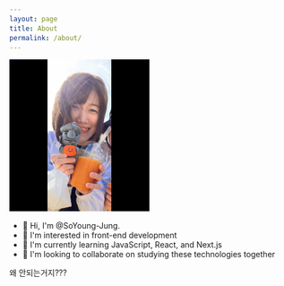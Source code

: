 ```yaml
---
layout: page
title: About
permalink: /about/
---
```


<img src='/images/me12_3.png' width='250px'>

- 👋 Hi, I'm @SoYoung-Jung.
- 👀 I'm interested in front-end development
- 🌱 I'm currently learning JavaScript, React, and Next.js
- 💞️ I'm looking to collaborate on studying these technologies together

왜 안되는거지???
